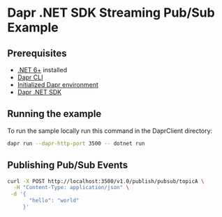 # Dapr .NET SDK Streaming Pub/Sub Example

## Prerequisites

- [.NET 6+](https://dotnet.microsoft.com/download) installed
- [Dapr CLI](https://docs.dapr.io/getting-started/install-dapr-cli/)
- [Initialized Dapr environment](https://docs.dapr.io/getting-started/install-dapr-selfhost/)
- [Dapr .NET SDK](https://docs.dapr.io/developing-applications/sdks/dotnet/)

## Running the example

To run the sample locally run this command in the DaprClient directory:

```sh
dapr run --dapr-http-port 3500 -- dotnet run
```

## Publishing Pub/Sub Events

```bash
curl -X POST http://localhost:3500/v1.0/publish/pubsub/topicA \
  -H "Content-Type: application/json" \
 -d '{
       "hello": "world"
     }'
```
